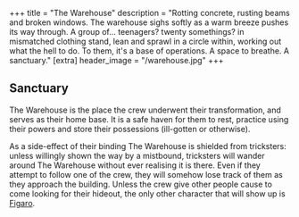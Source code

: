 +++
title = "The Warehouse"
description = "Rotting concrete, rusting beams and broken windows. The warehouse sighs softly as a warm breeze pushes its way through. A group of... teenagers? twenty somethings? in mismatched clothing stand, lean and sprawl in a circle within, working out what the hell to do. To them, it's a base of operations. A space to breathe. A sanctuary."
[extra]
header_image = "/warehouse.jpg"
+++

## Sanctuary

The Warehouse is the place the crew underwent their transformation, and serves as their home base. It is a safe haven for them to rest, practice using their powers and store their possessions (ill-gotten or otherwise).

As a side-effect of their binding The Warehouse is shielded from tricksters: unless willingly shown the way by a mistbound, tricksters will wander around The Warehouse without ever realising it is there. Even if they attempt to follow one of the crew, they will somehow lose track of them as they approach the building. Unless the crew give other people cause to come looking for their hideout, the only other character that will show up is [Figaro](@/characters/figaro.md).
